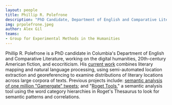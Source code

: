 ```yaml
---
layout: people
title: Phillip R. Polefrone
description: "PhD Candidate, Department of English and Comparative Literature"
img: prpolefrone.jpeg
author: Alex Gil
teams:
- Group for Experimental Methods in the Humanities
---
```


Phillip R. Polefrone is a PhD candidate in Columbia's Department of English and Comparative Literature, working on the digital humanities, 20th-century American fiction, and ecocriticism. His [current work](https://blogs.cul.columbia.edu/dcip/2016/10/28/967/) combines literary mapping and natural language processing, using semi-automated location extraction and georeferencing to examine distributions of literary locations across large corpora of texts. Previous projects include: [semantic analysis of one million "Gamergate" tweets](https://sipa.columbia.edu/system/files/experience-sipa/14-Polefrone_GamerGate.pdf); and "[Roget Tools](https://github.com/prpole/roget-tools)," a semantic analysis tool using the word category hierarchies in Roget's Thesaurus to look for semantic patterns and correlations. 